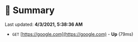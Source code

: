# 📖 Summary
Last updated: **4/3/2021, 5:38:36 AM**

- `GET` [https://google.com](https://google.com) - **Up** (79ms)
